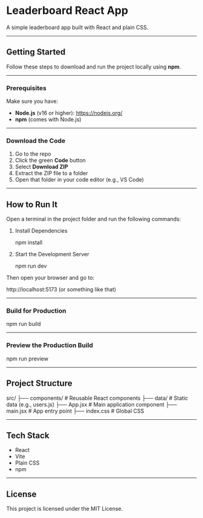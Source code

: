 # Leaderboard React App

A simple leaderboard app built with React and plain CSS.

---

## Getting Started

Follow these steps to download and run the project locally using **npm**.

---

### Prerequisites

Make sure you have:

- **Node.js** (v16 or higher): https://nodejs.org/
- **npm** (comes with Node.js)

---

### Download the Code

1. Go to the repo
2. Click the green **Code** button  
3. Select **Download ZIP**  
4. Extract the ZIP file to a folder  
5. Open that folder in your code editor (e.g., VS Code)

---

## How to Run It

Open a terminal in the project folder and run the following commands:

1. Install Dependencies

   npm install

2. Start the Development Server

   npm run dev

Then open your browser and go to:

http://localhost:5173 (or something like that)

---

### Build for Production

npm run build

---

### Preview the Production Build

npm run preview

---

## Project Structure

src/
├── components/     # Reusable React components
├── data/           # Static data (e.g., users.js)
├── App.jsx         # Main application component
├── main.jsx        # App entry point
├── index.css       # Global CSS

---

## Tech Stack

- React  
- Vite  
- Plain CSS  
- npm

---

## License

This project is licensed under the MIT License.